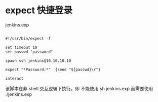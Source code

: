 # expect 快捷登录

jenkins.exp

```

#!/usr/bin/expect -f

set timeout 10
set passwd "password"

spawn ssh jenkins@10.10.10.10

expect "*Password:*"  {send "${passwd}\r"}

interact
```

该脚本在非 shell 交互逻辑下执行，即 不能使用 sh jenkins.exp 而需要使用 ./jenkins.exp